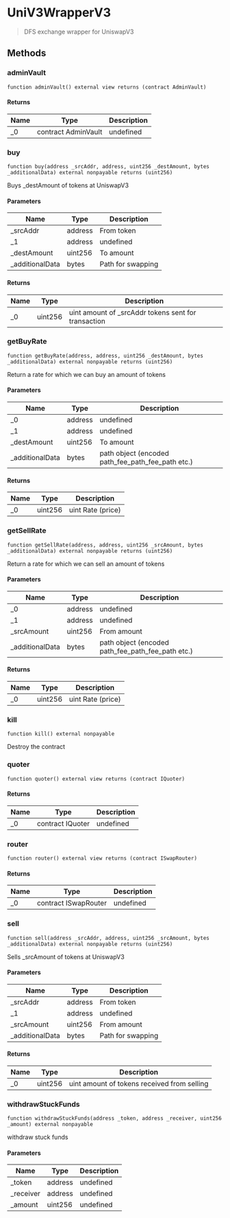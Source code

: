 # UniV3WrapperV3



> DFS exchange wrapper for UniswapV3





## Methods

### adminVault

```solidity
function adminVault() external view returns (contract AdminVault)
```






#### Returns

| Name | Type | Description |
|---|---|---|
| _0 | contract AdminVault | undefined

### buy

```solidity
function buy(address _srcAddr, address, uint256 _destAmount, bytes _additionalData) external nonpayable returns (uint256)
```

Buys _destAmount of tokens at UniswapV3



#### Parameters

| Name | Type | Description |
|---|---|---|
| _srcAddr | address | From token
| _1 | address | undefined
| _destAmount | uint256 | To amount
| _additionalData | bytes | Path for swapping

#### Returns

| Name | Type | Description |
|---|---|---|
| _0 | uint256 | uint amount of _srcAddr tokens sent for transaction

### getBuyRate

```solidity
function getBuyRate(address, address, uint256 _destAmount, bytes _additionalData) external nonpayable returns (uint256)
```

Return a rate for which we can buy an amount of tokens



#### Parameters

| Name | Type | Description |
|---|---|---|
| _0 | address | undefined
| _1 | address | undefined
| _destAmount | uint256 | To amount
| _additionalData | bytes | path object (encoded path_fee_path_fee_path etc.)

#### Returns

| Name | Type | Description |
|---|---|---|
| _0 | uint256 | uint Rate (price)

### getSellRate

```solidity
function getSellRate(address, address, uint256 _srcAmount, bytes _additionalData) external nonpayable returns (uint256)
```

Return a rate for which we can sell an amount of tokens



#### Parameters

| Name | Type | Description |
|---|---|---|
| _0 | address | undefined
| _1 | address | undefined
| _srcAmount | uint256 | From amount
| _additionalData | bytes | path object (encoded path_fee_path_fee_path etc.)

#### Returns

| Name | Type | Description |
|---|---|---|
| _0 | uint256 | uint Rate (price)

### kill

```solidity
function kill() external nonpayable
```

Destroy the contract




### quoter

```solidity
function quoter() external view returns (contract IQuoter)
```






#### Returns

| Name | Type | Description |
|---|---|---|
| _0 | contract IQuoter | undefined

### router

```solidity
function router() external view returns (contract ISwapRouter)
```






#### Returns

| Name | Type | Description |
|---|---|---|
| _0 | contract ISwapRouter | undefined

### sell

```solidity
function sell(address _srcAddr, address, uint256 _srcAmount, bytes _additionalData) external nonpayable returns (uint256)
```

Sells _srcAmount of tokens at UniswapV3



#### Parameters

| Name | Type | Description |
|---|---|---|
| _srcAddr | address | From token
| _1 | address | undefined
| _srcAmount | uint256 | From amount
| _additionalData | bytes | Path for swapping

#### Returns

| Name | Type | Description |
|---|---|---|
| _0 | uint256 | uint amount of tokens received from selling

### withdrawStuckFunds

```solidity
function withdrawStuckFunds(address _token, address _receiver, uint256 _amount) external nonpayable
```

withdraw stuck funds



#### Parameters

| Name | Type | Description |
|---|---|---|
| _token | address | undefined
| _receiver | address | undefined
| _amount | uint256 | undefined




